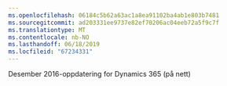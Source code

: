 ```yaml
---
ms.openlocfilehash: 06184c5b62a63ac1a8ea91102ba4ab1e803b7481
ms.sourcegitcommit: ad203331ee9737e82ef70206ac04eeb72a5f9c7f
ms.translationtype: MT
ms.contentlocale: nb-NO
ms.lasthandoff: 06/18/2019
ms.locfileid: "67234331"
---
```

Desember 2016-oppdatering for Dynamics 365 (på nett)